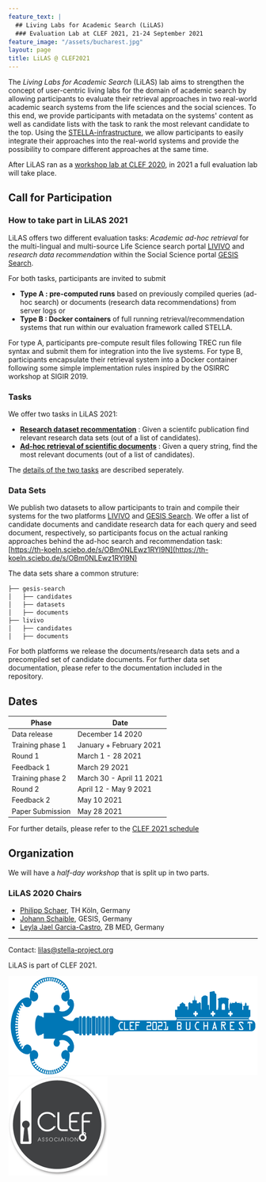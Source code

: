 ```yaml
---
feature_text: |
  ## Living Labs for Academic Search (LiLAS)
  ### Evaluation Lab at CLEF 2021, 21-24 September 2021
feature_image: "/assets/bucharest.jpg"
layout: page
title: LiLAS @ CLEF2021
---
```


The *Living Labs for Academic Search* (LiLAS) lab aims to strengthen the concept of user-centric living labs for the domain of academic search by allowing participants to evaluate their retrieval approaches in two real-world academic search systems from the life sciences and the social sciences.
To this end, we provide participants with metadata on the systems' content as well as candidate lists with the task to rank the most relevant candidate to the top. Using the [STELLA-infrastructure](http://www.stella-project.org), we allow participants to easily integrate their approaches into the real-world systems and provide the possibility to compare different approaches at the same time. 

After LiLAS ran as a [workshop lab at CLEF 2020](/2020), in 2021 a full evaluation lab will take place.


## Call for Participation

### How to take part in LiLAS 2021

LiLAS offers two different evaluation tasks: *Academic ad-hoc retrieval* for the multi-lingual and multi-source Life Science search portal [LIVIVO](https://www.livivo.de) and *research data recommendation* within the Social Science portal [GESIS Search](https://www.gesis.org/en).

For both tasks, participants are invited to submit

- __Type A : pre-computed runs__ based on previously compiled queries (ad-hoc search) or documents (research data recommendations) from server logs or 
- __Type B : Docker containers__ of full running retrieval/recommendation systems that run within our evaluation framework called STELLA. 


For type A, participants pre-compute result files following TREC run file syntax and submit them for integration into the live systems. For type B, participants encapsulate their retrieval system into a Docker container following some simple implementation rules inspired by the OSIRRC workshop at SIGIR 2019. 

### Tasks

We offer two tasks in LiLAS 2021:

- __[Research dataset recommentation](tasks#task-1-ad-hoc-search-ranking)__ : Given a scientifc publication find relevant research data sets (out of a list of candidates).
- __[Ad-hoc retrieval of scientific documents](tasks#task-2-research-data-recommendations)__ : Given a query string, find the most relevant documents (out of a list of candidates).

The [details of the two tasks](tasks) are described seperately. 


### Data Sets

We publish two datasets to allow participants to train and compile their systems for the two platforms [LIVIVO](https://www.livivo.de) and [GESIS Search](https://www.gesis.org/en).
We offer a list of candidate documents and candidate research data for each query and seed document, respectively, so participants focus on the actual ranking approaches behind the ad-hoc search and recommendation task: [https://th-koeln.sciebo.de/s/OBm0NLEwz1RYl9N](https://th-koeln.sciebo.de/s/OBm0NLEwz1RYl9N)

The data sets share a common struture:

```.
├── gesis-search
│   ├── candidates
│   ├── datasets
│   ├── documents
├── livivo
│   ├── candidates
│   ├── documents
```

For both platforms we release the documents/research data sets and a precompiled set of candidate documents. For further data set documentation, please refer to the documentation included in the repository. 

## Dates

| Phase                | Date                    |
| -------------------- | ----------------------- | 
| Data release         | December 14 2020         |
| Training phase 1     | January + February 2021  |
| Round 1              | March 1 - 28 2021        |
| Feedback 1           | March 29 2021            |
| Training phase 2     | March 30 - April 11 2021 |
| Round 2              | April 12 - May 9 2021    |
| Feedback 2           | May 10 2021              |
| Paper Submission     | May 28 2021              |


For further details, please refer to the [CLEF 2021 schedule](http://clef2021.clef-initiative.eu/index.php?page=Pages/schedule.html)


<!--
### Paper Submission Guidelines

Submissions must be as PDF, formatted in the style of the Springer Publications format for Lecture Notes in Computer Science (LNCS). For details on the LNCS style, see [Springer’s Author Instructions](https://www.springer.com/gp/computer-science/lncs/conference-proceedings-guidelines). Authors should use Springer’s proceedings templates, either for LaTeX or for Word, and are encouraged to include their ORCIDs in the papers. 

All submissions must be written in English and should be submitted electronically through the [conference submission system](https://www.easychair.org/conferences/?conf=clef2021).
-->

## Organization

We will have a *half-day workshop* that is split up in two parts. 


### LiLAS 2020 Chairs

- [Philipp Schaer](https://ir.web.th-koeln.de/people/philipp-schaer/), TH Köln, Germany
- [Johann Schaible](https://gesis.org/person/johann.schaible), GESIS, Germany
- [Leyla Jael Garcia-Castro](https://www.linkedin.com/in/leyla-jael-garcia-castro-85384a17/), ZB MED, Germany

<!--
### Program Committee 

- Krisztian Balog, University of Stavanger, Norway
- Joeran Beel, Trinity College Dublin, Ireland
- Birger Larsen, Aalborg University, Denmark
- Vivien Petras, Humboldt University, Germany
- Ansgar Scherp, Ulm University, Germany
- Philipp Mayr, GESIS, Germany
- Tommaso di Noia, Politecnico di Bari, Italy

-->

---

Contact: <lilas@stella-project.org>

LiLAS is part of CLEF 2021.

[<img src="/assets/clef2021_logo.png" height="200">](https://clef2021.clef-initiative.eu/)
[<img src="/assets/clef-association-logo.png" height="200">](https://www.clef-initiative.eu/)

